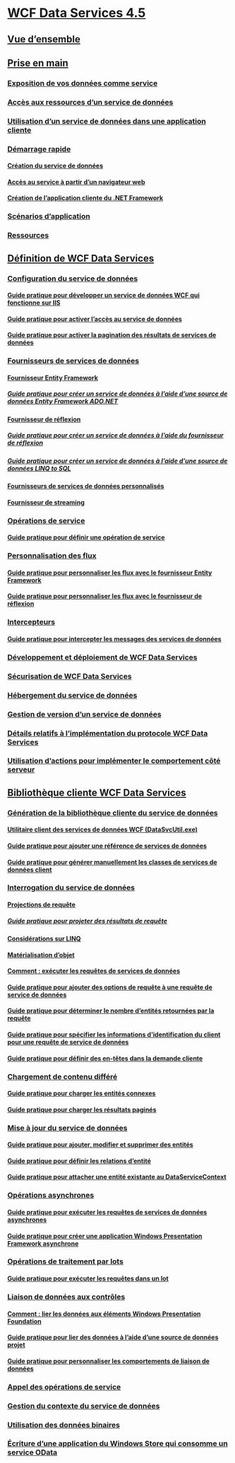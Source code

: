 # [WCF Data Services 4.5](index.md)
## [Vue d’ensemble](wcf-data-services-overview.md)
## [Prise en main](getting-started-with-wcf-data-services.md)
### [Exposition de vos données comme service](exposing-your-data-as-a-service-wcf-data-services.md)
### [Accès aux ressources d’un service de données](accessing-data-service-resources-wcf-data-services.md)
### [Utilisation d’un service de données dans une application cliente](using-a-data-service-in-a-client-application-wcf-data-services.md)
### [Démarrage rapide](quickstart-wcf-data-services.md)
#### [Création du service de données](creating-the-data-service.md)
#### [Accès au service à partir d’un navigateur web](accessing-the-service-from-a-web-browser-wcf-data-services-quickstart.md)
#### [Création de l’application cliente du .NET Framework](creating-the-dotnet-client-application-wcf-data-services-quickstart.md)
### [Scénarios d’application](application-scenarios-wcf-data-services.md)
### [Ressources](wcf-data-services-resources.md)
## [Définition de WCF Data Services](defining-wcf-data-services.md)
### [Configuration du service de données](configuring-the-data-service-wcf-data-services.md)
#### [Guide pratique pour développer un service de données WCF qui fonctionne sur IIS](how-to-develop-a-wcf-data-service-running-on-iis.md)
#### [Guide pratique pour activer l’accès au service de données](how-to-enable-access-to-the-data-service-wcf-data-services.md)
#### [Guide pratique pour activer la pagination des résultats de services de données](how-to-enable-paging-of-data-service-results-wcf-data-services.md)
### [Fournisseurs de services de données](data-services-providers-wcf-data-services.md)
#### [Fournisseur Entity Framework](entity-framework-provider-wcf-data-services.md)
##### [Guide pratique pour créer un service de données à l’aide d’une source de données Entity Framework ADO.NET](create-a-data-service-using-an-adonet-ef-data-wcf.md)
#### [Fournisseur de réflexion](reflection-provider-wcf-data-services.md)
##### [Guide pratique pour créer un service de données à l’aide du fournisseur de réflexion](create-a-data-service-using-rp-wcf-data-services.md)
##### [Guide pratique pour créer un service de données à l’aide d’une source de données LINQ to SQL](create-a-data-service-using-linq-to-sql-wcf.md)
#### [Fournisseurs de services de données personnalisés](custom-data-service-providers-wcf-data-services.md)
#### [Fournisseur de streaming](streaming-provider-wcf-data-services.md)
### [Opérations de service](service-operations-wcf-data-services.md)
#### [Guide pratique pour définir une opération de service](how-to-define-a-service-operation-wcf-data-services.md)
### [Personnalisation des flux](feed-customization-wcf-data-services.md)
#### [Guide pratique pour personnaliser les flux avec le fournisseur Entity Framework](how-to-customize-feeds-with-ef-provider-wcf-data-services.md)
#### [Guide pratique pour personnaliser les flux avec le fournisseur de réflexion](how-to-customize-feeds-with-the-reflection-provider-wcf-data-services.md)
### [Intercepteurs](interceptors-wcf-data-services.md)
#### [Guide pratique pour intercepter les messages des services de données](how-to-intercept-data-service-messages-wcf-data-services.md)
### [Développement et déploiement de WCF Data Services](developing-and-deploying-wcf-data-services.md)
### [Sécurisation de WCF Data Services](securing-wcf-data-services.md)
### [Hébergement du service de données](hosting-the-data-service-wcf-data-services.md)
### [Gestion de version d’un service de données](data-service-versioning-wcf-data-services.md)
### [Détails relatifs à l’implémentation du protocole WCF Data Services](wcf-data-services-protocol-implementation-details.md)
### [Utilisation d’actions pour implémenter le comportement côté serveur](using-actions-to-implement-server-side-behavior.md)
## [Bibliothèque cliente WCF Data Services](wcf-data-services-client-library.md)
### [Génération de la bibliothèque cliente du service de données](generating-the-data-service-client-library-wcf-data-services.md)
#### [Utilitaire client des services de données WCF (DataSvcUtil.exe)](wcf-data-service-client-utility-datasvcutil-exe.md)
#### [Guide pratique pour ajouter une référence de services de données](how-to-add-a-data-service-reference-wcf-data-services.md)
#### [Guide pratique pour générer manuellement les classes de services de données client](how-to-manually-generate-client-data-service-classes-wcf-data-services.md)
### [Interrogation du service de données](querying-the-data-service-wcf-data-services.md)
#### [Projections de requête](query-projections-wcf-data-services.md)
##### [Guide pratique pour projeter des résultats de requête](how-to-project-query-results-wcf-data-services.md)
#### [Considérations sur LINQ](linq-considerations-wcf-data-services.md)
#### [Matérialisation d’objet](object-materialization-wcf-data-services.md)
#### [Comment : exécuter les requêtes de services de données](how-to-execute-data-service-queries-wcf-data-services.md)
#### [Guide pratique pour ajouter des options de requête à une requête de service de données](how-to-add-query-options-to-a-data-service-query-wcf-data-services.md)
#### [Guide pratique pour déterminer le nombre d’entités retournées par la requête](number-of-entities-returned-by-a-query-wcf.md)
#### [Guide pratique pour spécifier les informations d’identification du client pour une requête de service de données](specify-client-creds-for-a-data-service-request-wcf.md)
#### [Guide pratique pour définir des en-têtes dans la demande cliente](how-to-set-headers-in-the-client-request-wcf-data-services.md)
### [Chargement de contenu différé](loading-deferred-content-wcf-data-services.md)
#### [Guide pratique pour charger les entités connexes](how-to-load-related-entities-wcf-data-services.md)
#### [Guide pratique pour charger les résultats paginés](how-to-load-paged-results-wcf-data-services.md)
### [Mise à jour du service de données](updating-the-data-service-wcf-data-services.md)
#### [Guide pratique pour ajouter, modifier et supprimer des entités](how-to-add-modify-and-delete-entities-wcf-data-services.md)
#### [Guide pratique pour définir les relations d’entité](how-to-define-entity-relationships-wcf-data-services.md)
#### [Guide pratique pour attacher une entité existante au DataServiceContext](attach-an-existing-entity-to-dc-wcf-data.md)
### [Opérations asynchrones](asynchronous-operations-wcf-data-services.md)
#### [Guide pratique pour exécuter les requêtes de services de données asynchrones](how-to-execute-asynchronous-data-service-queries-wcf-data-services.md)
#### [Guide pratique pour créer une application Windows Presentation Framework asynchrone](create-an-asynchronous-wpf-application-wcf-data-services.md)
### [Opérations de traitement par lots](batching-operations-wcf-data-services.md)
#### [Guide pratique pour exécuter les requêtes dans un lot](how-to-execute-queries-in-a-batch-wcf-data-services.md)
### [Liaison de données aux contrôles](binding-data-to-controls-wcf-data-services.md)
#### [Comment : lier les données aux éléments Windows Presentation Foundation](bind-data-to-wpf-elements-wcf-data-services.md)
#### [Guide pratique pour lier des données à l’aide d’une source de données projet](how-to-bind-data-using-a-project-data-source-wcf-data-services.md)
#### [Guide pratique pour personnaliser les comportements de liaison de données](how-to-customize-data-binding-behaviors-wcf-data-services.md)
### [Appel des opérations de service](calling-service-operations-wcf-data-services.md)
### [Gestion du contexte du service de données](managing-the-data-service-context-wcf-data-services.md)
### [Utilisation des données binaires](working-with-binary-data-wcf-data-services.md)
### [Écriture d’une application du Windows Store qui consomme un service OData](writing-a-windows-store-app-that-consumes-an-odata-service.md)
